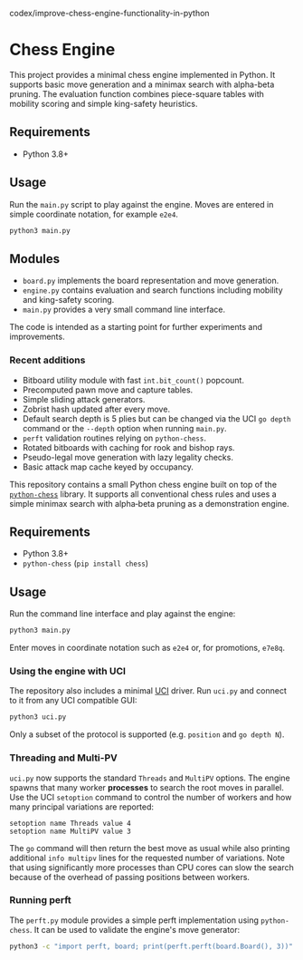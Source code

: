 codex/improve-chess-engine-functionality-in-python
# Chess Engine
This project provides a minimal chess engine implemented in Python. It supports
basic move generation and a minimax search with alpha-beta pruning.
The evaluation function combines piece-square tables with mobility scoring and
simple king-safety heuristics.

## Requirements

* Python 3.8+

## Usage

Run the `main.py` script to play against the engine. Moves are entered in simple
coordinate notation, for example `e2e4`.

```bash
python3 main.py
```

## Modules

- `board.py` implements the board representation and move generation.
- `engine.py` contains evaluation and search functions including mobility and
  king-safety scoring.
- `main.py` provides a very small command line interface.

The code is intended as a starting point for further experiments and
improvements.

### Recent additions

* Bitboard utility module with fast ``int.bit_count()`` popcount.
* Precomputed pawn move and capture tables.
* Simple sliding attack generators.
* Zobrist hash updated after every move.
* Default search depth is 5 plies but can be changed via the UCI `go depth`
  command or the `--depth` option when running `main.py`.
* ``perft`` validation routines relying on ``python-chess``.
* Rotated bitboards with caching for rook and bishop rays.
* Pseudo-legal move generation with lazy legality checks.
* Basic attack map cache keyed by occupancy.

This repository contains a small Python chess engine built on top of the
[`python-chess`](https://python-chess.readthedocs.io/) library.  It supports all
conventional chess rules and uses a simple minimax search with alpha‑beta
pruning as a demonstration engine.

## Requirements

* Python 3.8+
* `python-chess` (`pip install chess`)

## Usage

Run the command line interface and play against the engine:

```bash
python3 main.py
```

Enter moves in coordinate notation such as `e2e4` or, for promotions,
`e7e8q`.

### Using the engine with UCI

The repository also includes a minimal [UCI](https://en.wikipedia.org/wiki/Universal_Chess_Interface)
driver.  Run `uci.py` and connect to it from any UCI compatible GUI:

```bash
python3 uci.py
```

Only a subset of the protocol is supported (e.g. `position` and `go depth N`).

### Threading and Multi-PV

`uci.py` now supports the standard `Threads` and `MultiPV` options. The engine
spawns that many worker **processes** to search the root moves in parallel.
Use the UCI `setoption` command to control the number of workers and how many
principal variations are reported:

```text
setoption name Threads value 4
setoption name MultiPV value 3
```

The `go` command will then return the best move as usual while also printing
additional `info multipv` lines for the requested number of variations.
Note that using significantly more processes than CPU cores can slow the search
because of the overhead of passing positions between workers.

### Running perft

The `perft.py` module provides a simple perft implementation using
`python-chess`. It can be used to validate the engine's move generator:

```bash
python3 -c "import perft, board; print(perft.perft(board.Board(), 3))"
```
